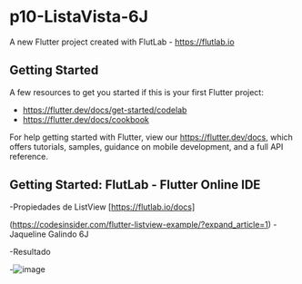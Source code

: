 # p10-ListaVista-6J

A new Flutter project created with FlutLab - https://flutlab.io

## Getting Started

A few resources to get you started if this is your first Flutter project:

- https://flutter.dev/docs/get-started/codelab
- https://flutter.dev/docs/cookbook

For help getting started with Flutter, view our
https://flutter.dev/docs, which offers tutorials,
samples, guidance on mobile development, and a full API reference.

## Getting Started: FlutLab - Flutter Online IDE

-Propiedades de ListView [https://flutlab.io/docs]

(https://codesinsider.com/flutter-listview-example/?expand_article=1)
-Jaqueline Galindo 6J

-Resultado


-![image](https://github.com/JaquelineGalindoHuitron/p10-ListaCard-6J/assets/143548375/430eecce-9463-44fc-97ed-c1782c4d4ac2)
